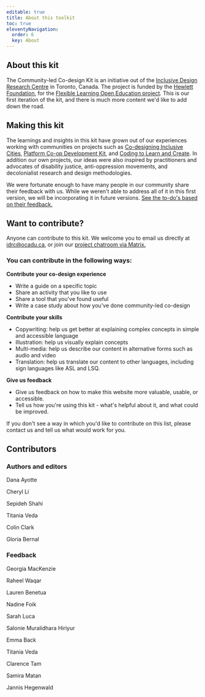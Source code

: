 ```yaml
---
editable: true
title: About this toolkit
toc: true
eleventyNavigation:
  order: 6
  key: About
---
```

## About this kit

The Community-led Co-design Kit is an initiative out of the [Inclusive Design Research Centre](https://idrc.ocadu.ca/) in Toronto, Canada. The project is funded by the [Hewlett Foundation](https://hewlett.org/), for the [Flexible Learning Open Education project](https://floeproject.org/). This is our first iteration of the kit, and there is much more content we'd like to add down the road.

## Making this kit

The learnings and insights in this kit have grown out of our experiences working with communities on projects such as [Co-designing Inclusive Cities](https://cities.inclusivedesign.ca/), [Platform Co-op Development Kit](https://platform.coop/), and [Coding to Learn and Create](https://www.codelearncreate.org/). In addition our own projects, our ideas were also inspired by practitioners and advocates of disability justice, anti-oppression movements, and decolonialist research and design methodologies.

We were fortunate enough to have many people in our community share their feedback with us. While we weren't able to address all of it in this first version, we will be incorporating it in future versions. [See the to-do's based on their feedback.](https://www.notion.so/9977b0e62a104b148028b2272c049edf?v=1d8fe21d5a494c37a67860c8a1995379)

## [](https://www.notion.so/9977b0e62a104b148028b2272c049edf?v=1d8fe21d5a494c37a67860c8a1995379)Want to contribute?

Anyone can contribute to this kit. We welcome you to email us directly at idrc@ocadu.ca, or join our [project chatroom via Matrix.](https://matrix.to/#/#fluid-codesign-kit:matrix.org?via=matrix.org)

### **You can contribute in the following ways:**

**Contribute your co-design experience**

* Write a guide on a specific topic
* Share an activity that you like to use
* Share a tool that you've found useful
* Write a case study about how you've done community-led co-design

**Contribute your skills**

* Copywriting: help us get better at explaining complex concepts in simple and accessible language
* Illustration: help us visually explain concepts
* Multi-media: help us describe our content in alternative forms such as audio and video
* Translation: help us translate our content to other languages, including sign languages like ASL and LSQ.

**Give us feedback**

* Give us feedback on how to make this website more valuable, usable, or accessible.
* Tell us how you're using this kit - what's helpful about it, and what could be improved.

If you don't see a way in which you'd like to contribute on this list, please contact us and tell us what would work for you.

## Contributors

### Authors and editors

Dana Ayotte

Cheryl Li

Sepideh Shahi

Titania Veda

Colin Clark

Gloria Bernal

### Feedback

Georgia MacKenzie

Raheel Waqar

Lauren Benetua

Nadine Foik

Sarah Luca

Salonie Muralidhara Hiriyur

Emma Back

Titania Veda

Clarence Tam

Samira Matan

Jannis Hegenwald